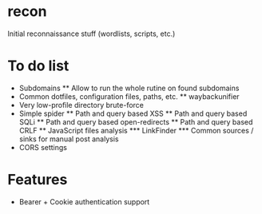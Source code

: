 # recon
Initial reconnaissance stuff (wordlists, scripts, etc.)

# To do list

* Subdomains
** Allow to run the whole rutine on found subdomains
* Common dotfiles, configuration files, paths, etc.
** waybackunifier
* Very low-profile directory brute-force
* Simple spider
** Path and query based XSS
** Path and query based SQLi
** Path and query based open-redirects
** Path and query based CRLF
** JavaScript files analysis
*** LinkFinder
*** Common sources / sinks for manual post analysis
* CORS settings

# Features

* Bearer + Cookie authentication support

